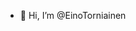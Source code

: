 - 👋 Hi, I’m @EinoTorniainen
<!---
EinoTorniainen/EinoTorniainen is a ✨ special ✨ repository because its `README.md` (this file) appears on your GitHub profile.
You can click the Preview link to take a look at your changes.
--->
